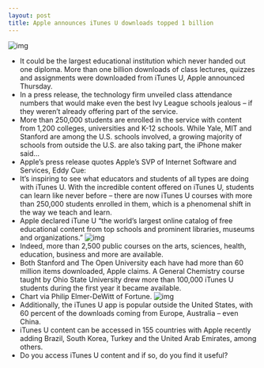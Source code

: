 ```yaml
---
layout: post
title: Apple announces iTunes U downloads topped 1 billion
---
```

![img](http://media.idownloadblog.com/wp-content/uploads/2012/07/itunes-u-ss.jpg)
* It could be the largest educational institution which never handed out one diploma. More than one billion downloads of class lectures, quizzes and assignments were downloaded from iTunes U, Apple announced Thursday.
* In a press release, the technology firm unveiled class attendance numbers that would make even the best Ivy League schools jealous – if they weren’t already offering part of the service.
* More than 250,000 students are enrolled in the service with content from 1,200 colleges, universities and K-12 schools. While Yale, MIT and Stanford are among the U.S. schools involved, a growing majority of schools from outside the U.S. are also taking part, the iPhone maker said…
* Apple’s press release quotes Apple’s SVP of Internet Software and Services, Eddy Cue:
* It’s inspiring to see what educators and students of all types are doing with iTunes U. With the incredible content offered on iTunes U, students can learn like never before – there are now iTunes U courses with more than 250,000 students enrolled in them, which is a phenomenal shift in the way we teach and learn.
* Apple declared iTune U “the world’s largest online catalog of free educational content from top schools and prominent libraries, museums and organizations.”
![img](http://media.idownloadblog.com/wp-content/uploads/2013/02/iTunes-U-most-popular-courses.jpg)
* Indeed, more than 2,500 public courses on the arts, sciences, health, education, business and more are available.
* Both Stanford and The Open University each have had more than 60 million items downloaded, Apple claims. A General Chemistry course taught by Ohio State University drew more than 100,000 iTunes U students during the first year it became available.
* Chart via Philip Elmer-DeWitt of Fortune.
![img](http://media.idownloadblog.com/wp-content/uploads/2013/02/iTunes-U-downloads-Fortune-chart-001.png)
* Additionally, the iTunes U app is popular outside the United States, with 60 percent of the downloads coming from Europe, Australia – even China.
* iTunes U content can be accessed in 155 countries with Apple recently adding Brazil, South Korea, Turkey and the United Arab Emirates, among others.
* Do you access iTunes U content and if so, do you find it useful?

